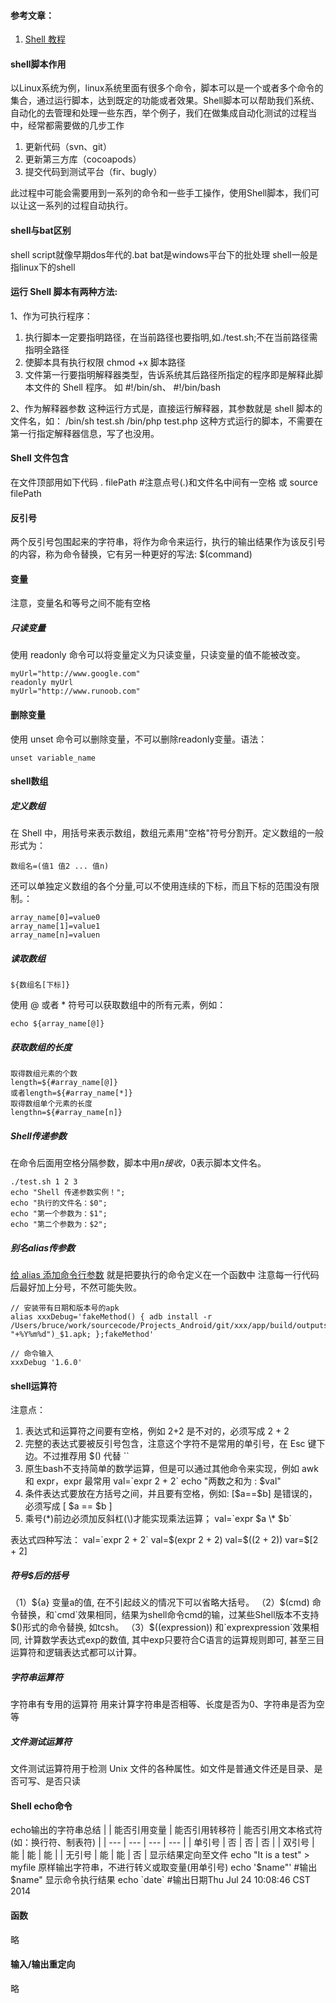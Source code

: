 #### 参考文章：
1. [Shell 教程](http://www.runoob.com/linux/linux-shell.html)

#### shell脚本作用
以Linux系统为例，linux系统里面有很多个命令，脚本可以是一个或者多个命令的集合，通过运行脚本，达到既定的功能或者效果。Shell脚本可以帮助我们系统、自动化的去管理和处理一些东西，举个例子，我们在做集成自动化测试的过程当中，经常都需要做的几步工作
1. 更新代码（svn、git）
2. 更新第三方库（cocoapods）
3. 提交代码到测试平台（fir、bugly）

此过程中可能会需要用到一系列的命令和一些手工操作，使用Shell脚本，我们可以让这一系列的过程自动执行。

#### shell与bat区别
shell script就像早期dos年代的.bat
bat是windows平台下的批处理
shell一般是指linux下的shell

#### 运行 Shell 脚本有两种方法:
1、作为可执行程序：
1. 执行脚本一定要指明路径，在当前路径也要指明,如./test.sh;不在当前路径需指明全路径
2. 使脚本具有执行权限 chmod +x 脚本路径
3. 文件第一行要指明解释器类型，告诉系统其后路径所指定的程序即是解释此脚本文件的 Shell 程序。
如 #!/bin/sh、 #!/bin/bash

2、作为解释器参数
这种运行方式是，直接运行解释器，其参数就是 shell 脚本的文件名，如：
/bin/sh test.sh
/bin/php test.php
这种方式运行的脚本，不需要在第一行指定解释器信息，写了也没用。

#### Shell 文件包含
在文件顶部用如下代码
. filePath   #注意点号(.)和文件名中间有一空格
或
source filePath

#### 反引号
两个反引号包围起来的字符串，将作为命令来运行，执行的输出结果作为该反引号的内容，称为命令替换，它有另一种更好的写法: $(command)

#### 变量
注意，变量名和等号之间不能有空格
##### 只读变量
使用 readonly 命令可以将变量定义为只读变量，只读变量的值不能被改变。
```
myUrl="http://www.google.com"
readonly myUrl
myUrl="http://www.runoob.com"
```   

#### 删除变量
使用 unset 命令可以删除变量，不可以删除readonly变量。语法：
```
unset variable_name
```

#### shell数组
##### 定义数组
在 Shell 中，用括号来表示数组，数组元素用"空格"符号分割开。定义数组的一般形式为：
```
数组名=(值1 值2 ... 值n)
```
还可以单独定义数组的各个分量,可以不使用连续的下标，而且下标的范围没有限制。：
```
array_name[0]=value0
array_name[1]=value1
array_name[n]=valuen
```
##### 读取数组
```
${数组名[下标]}
```
使用 @ 或者 * 符号可以获取数组中的所有元素，例如：
```
echo ${array_name[@]}
```
##### 获取数组的长度
```
取得数组元素的个数  
length=${#array_name[@]}
或者length=${#array_name[*]}
取得数组单个元素的长度
lengthn=${#array_name[n]}
```

##### Shell传递参数
在命令后面用空格分隔参数，脚本中用$n接收，$0表示脚本文件名。    
```
./test.sh 1 2 3
echo "Shell 传递参数实例！";
echo "执行的文件名：$0";
echo "第一个参数为：$1";
echo "第二个参数为：$2";
```
##### 别名alias传参数
[给 alias 添加命令行参数](http://toy.linuxtoy.org/2012/03/20/pass-command-line-argument-to-alias.html)
就是把要执行的命令定义在一个函数中
注意每一行代码后最好加上分号，不然可能失败。
```
// 安装带有日期和版本号的apk
alias xxxDebug='fakeMethod() { adb install -r /Users/bruce/work/sourcecode/Projects_Android/git/xxx/app/build/outputs/apk/pc/debug/com.xxx._pc_$(date "+%Y%m%d")_$1.apk; };fakeMethod'

// 命令输入
xxxDebug '1.6.0'
```

#### shell运算符
注意点：

1. 表达式和运算符之间要有空格，例如 2+2 是不对的，必须写成 2 + 2
2. 完整的表达式要被反引号包含，注意这个字符不是常用的单引号，在 Esc 键下边。不过推荐用 \$() 代替 \`\`
3. 原生bash不支持简单的数学运算，但是可以通过其他命令来实现，例如 awk 和 expr，expr 最常用
   val=\`expr 2 + 2\`
   echo "两数之和为 : $val"
4. 条件表达式要放在方括号之间，并且要有空格，例如: [\$a==\$b] 是错误的，必须写成 [ \$a == \$b ]
5. 乘号(\*)前边必须加反斜杠(\\)才能实现乘法运算；
   val=\`expr $a \\\* $b\`

表达式四种写法：
val=\`expr 2 + 2\`
val=\$(expr 2 + 2)
val=\$((2 + 2))
var=\$[2 + 2]
##### 符号$后的括号
（1）\${a} 变量a的值, 在不引起歧义的情况下可以省略大括号。
（2）\$(cmd) 命令替换，和\`cmd\`效果相同，结果为shell命令cmd的输，过某些Shell版本不支持\$()形式的命令替换, 如tcsh。
（3）\$((expression)) 和\`exprexpression\`效果相同, 计算数学表达式exp的数值, 其中exp只要符合C语言的运算规则即可, 甚至三目运算符和逻辑表达式都可以计算。
   
##### 字符串运算符
字符串有专用的运算符 用来计算字符串是否相等、长度是否为0、字符串是否为空等

##### 文件测试运算符
文件测试运算符用于检测 Unix 文件的各种属性。如文件是普通文件还是目录、是否可写、是否只读

#### Shell echo命令
echo输出的字符串总结
|  | 能否引用变量 | 能否引用转移符 | 能否引用文本格式符(如：换行符、制表符) |
| --- | --- | --- | --- |
| 单引号 | 否 | 否 | 否 |
| 双引号 | 能 | 能 | 能 |
| 无引号 | 能 | 能 | 否 |
显示结果定向至文件
echo "It is a test" > myfile
原样输出字符串，不进行转义或取变量(用单引号)
echo '$name\"'    \#输出\$name\"
显示命令执行结果
echo \`date\`   \#输出日期Thu Jul 24 10:08:46 CST 2014

#### 函数
略
#### 输入/输出重定向
略
